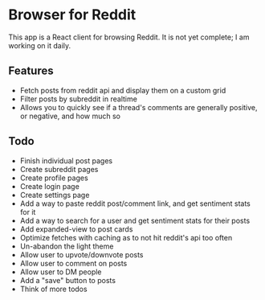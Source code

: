 # Browser for Reddit
This app is a React client for browsing Reddit. It is not yet complete; I am working on it daily.

## Features
 - Fetch posts from reddit api and display them on a custom grid
 - Filter posts by subreddit in realtime
 - Allows you to quickly see if a thread's comments are generally positive, or negative, and how much so

## Todo
 - Finish individual post pages
 - Create subreddit pages
 - Create profile pages
 - Create login page
 - Create settings page
 - Add a way to paste reddit post/comment link, and get sentiment stats for it
 - Add a way to search for a user and get sentiment stats for their posts
 - Add expanded-view to post cards
 - Optimize fetches with caching as to not hit reddit's api too often
 - Un-abandon the light theme
 - Allow user to upvote/downvote posts
 - Allow user to comment on posts
 - Allow user to DM people
 - Add a "save" button to posts
 - Think of more todos
 
